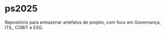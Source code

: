 # ps2025

Repositório para armazenar artefatos de projeto, com foco em Governança, ITIL, COBIT e ESG.
